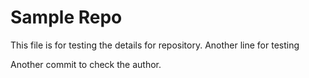 # Sample Repo
This file is for testing the details for repository.
Another line for testing

Another commit to check the author.